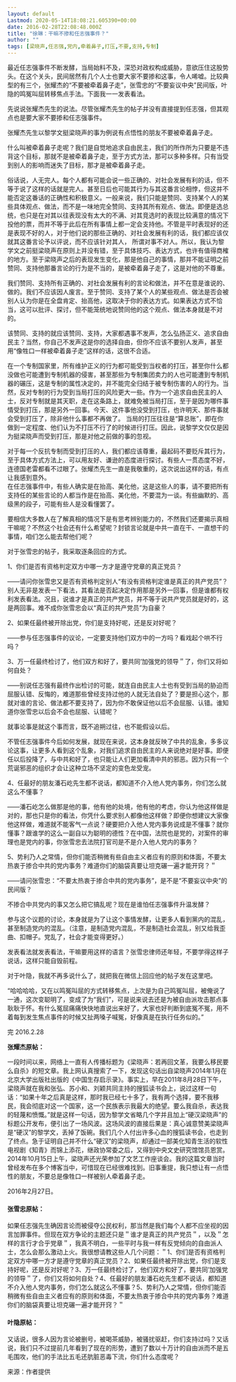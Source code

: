 ```yaml
---
layout: default
Lastmod: 2020-05-14T18:08:21.605390+00:00
date: 2016-02-28T22:08:48.000Z
title: "徐琳：干嘛不掺和任志强事件？"
author: ""
tags: [梁晓声,任志强,党内,牵着鼻子,打压,不要,支持,专制]
---
```


最近任志强事件不断发酵，当局始料不及，深恐对政权构成威胁，意欲压住这股势头。在这个关头，民间居然有几个人士也要大家不要掺和这事，令人唏嘘。比较典型的有三个，张耀杰的“不要被牵着鼻子走”，张雪忠的“不要妄议中央”民间版，叶隐的鸣冤叫屈转移焦点手法。下面我一一发表看法。

先说说张耀杰先生的说法。尽管张耀杰先生的帖子并没有直接提到任志强，但其观点也是要大家不要掺和任志强事件。

张耀杰先生以黎学文挺梁晓声的事为例说有点悟性的朋友不要被牵着鼻子走。

什么叫被牵着鼻子走呢？我们是自觉地追求自由民主，我们的所作所为只要是不违背这个目标，那就不是被牵着鼻子走，至于方式方法，那可以多种多样。只有当受到别人的影响而迷失了目标，那才是被牵着鼻子走。

俗话说，人无完人。每个人都有可能会说一些正确的、对社会发展有利的话，但不等于说了这样的话就是完人。甚至日后也可能其行为与其这番言论相悖，但这并不能否定这番话的正确性和积极意义。一般来说，我们只能是赞同、支持某个人的某些具体观点、做法，而不是一味地完全赞同、支持其所有观点、做法。即便是选总统，也只是在对其以往表现没有太大的不满、对其竞选时的表现比较满意的情况下投他的票，而并不等于此后在所有事情上都一定会支持他。不管是平时表现好的还是表现不好的人，对于他们说的那些正确的、对社会发展有利的话，我们都应该仅就其这番言论予以评说，而不应该针对其人， 所谓对事不对人。所以，我认为黎学文之前挺梁晓声在原则上并没有错，至于具体技巧、表达方式，也许有值得商榷的地方。至于梁晓声之后的表现发生变化，那是他自己的事情，那并不能证明之前赞同、支持他那番言论的行为是不当的，是被牵着鼻子走了，这是对他的不尊重。

我们赞同、支持所有正确的、对社会发展有利的言论和做法，并不在意是谁说的、做的。我们不应该因人废言。至于赞同、支持了某个人的某些观点、做法是否会被别人认为你是在全盘肯定、抬高他，这取决于你的表达方式。如果表达方式不恰当，这可以批评、探讨，但不能笼统地说赞同他的这个观点、做法本身就是不对的。

该赞同、支持的就应该赞同、支持，大家都遇事不发声，怎么弘扬正义、追求自由民主？当然，你自己不发声这是你的选择自由，但你不应该不要别人发声，甚至用“像牲口一样被牵着鼻子走”这样的话，这很不合适。

在一个专制国家里，所有维护正义的行为都可能受到当权者的打压，甚至你什么都没做也可能遭到专制机器的侵害，甚至那些为专制集团卖力的人也可能遭到专制机器的碾压，这是专制的属性决定的，并不能完全归结于被专制伤害的人的行为。当然，反对专制的行为受到当局打压的风险更大一些。作为一个追求自由民主的人士，反对专制就是其天职，走在这条路上，就难免被当局打压，至于是因为哪件事情受到打压，那是另外一回事。今天、这件事他没受到打压，也许明天、那件事就会受到打压了，除非他什么事都不再做了。 当局的打压往往是“算总账”，即在你做到一定程度、他们认为不打压不行了的时候进行打压。因此，说黎学文仅仅是因为挺梁晓声而受到打压，那是对他之前做的事的忽视。

对于每一个反抗专制而受到打压的人，我们都应该尊重，最起码不要贬斥其行为，至于具体方式方法上，可以用友好、谦逊的态度进行探讨。有些人一贯态度不好，连德国老雷都看不过眼了。张耀杰先生一直是我敬重的，这次说出这样的话，有点让我感到意外。  
在任志强事件中，有些人确实是在抬高、美化他，这是这些人的事，请不要把所有支持任的某些言论的人都当作是在抬高、美化他，不要混为一谈。有些幽默的、高级黑的段子，可能有些人是没看懂罢了。

要相信大多数人在了解真相的情况下是有思考辨别能力的，不然我们还要揭示真相干嘛呢？不然这个社会还有什么希望呢？封锁言论就是中共一直在干、一直想干的事情，咱们怎么能去帮他们呢？

对于张雪忠的帖子，我采取逐条回应的方式。

1、你们是否有资格判定双方中哪一方才是遵守党章的真正党员？

——请问你张雪忠又是否有资格判定别人“有没有资格判定谁是真正的共产党员”？别人无非是发表一下看法，其看法是否起决定作用那是另外一回事，但是谁都有权利发表看法。况且，说谁才是真正的共产党员，并不等于说共产党员就是好的，这是两回事。难不成你张雪忠会以“真正的共产党员”为自豪？

2、如果任最终被开除出党，你们是支持好呢，还是反对好呢？

——参与任志强事件的议论，一定要支持他们双方中的一方吗？看戏起个哄不行吗？

3、万一任最终检讨了，他们双方和好了，要共同’加强党的领导＂了，你们又将如何自处？

——别说任志强有最终作出检讨的可能，就连自由民主人士也有受到当局的胁迫而屈服认错、反悔的，难道那些曾经支持过他的人就无法自处了？要是担心这个，那就对谁的言论、做法都不要支持了，因为你不敢保证他以后不会屈服、认错。谁知道你张雪忠以后会不会也屈服、认错呢？

就事论事是就这个事而言，既不追朔过往，也不能假设以后。

不管任志强事件今后如何发展，就现在来说，这本身就反映了中共的乱象，多多议论这事，让更多人看到这个乱象，对我们追求自由民主的人来说绝对是好事。即便任以后投降了，与中共和好了，也只能让人们更加看清中共的邪恶。因为只有一个荒诞邪恶的组织才会让这种立场不坚定的变色龙受宠。

4、任最好的朋友潘石屹先生都不说话，都知道不介入他人党内事务，你们怎么就这么不懂事？

——潘石屹怎么做那是他的事，他有他的处境，他有他的考虑，你认为他这样做是对的，那也只是你的看法，你凭什么要求别人都像他这样做？即便你想建议大家像他这样做，难道就不能客气一点说？硬要把介入他人党内事务说成是不懂事？就你懂事？跟谁学的这么一副自以为聪明的德性？在中国，法院也是党的，对案件的审理也是党内的事，你张雪忠去法院打官司是不是介入他人党内的事务？

5、势利乃人之常情，但你们能否稍微有些自由主义者应有的原则和体面，不要太热衷于掺合中共的党内事务？难道你们的脑袋真要让坦克碾一遍才能开窍？＂

——请问张雪忠：“不要太热衷于掺合中共的党内事务”，是不是“不要妄议中央”的民间版？

不掺合中共党内的事又怎么把它搞乱呢？现在是谁怕任志强事件升温发酵？

参与这个议题的讨论，本身就是为了让这个事情发酵，让更多人看到黨内的混乱，甚至制造党内的混乱。（注意，是制造党内混乱，不是制造社会混乱，别又给我歪曲、扣帽子。党乱了，社会才能变得更好。）

发表看法就发表看法，干嘛要用这样的语言？张雪忠律师还年轻，不要学得这样子说话，这样只能自毁前程。

对于叶隐，我就不再多说什么了，就把我在微信上回应他的帖子发在这里吧。

“哈哈哈哈，又在以鸣冤叫屈的方式转移焦点，上次是为自己鸣冤叫屈，被俺说了一通，这次变聪明了，变成了为“我们”，可是说来说去还是为被自由派攻击那点事耿耿于怀。有什么冤屈痛痛快快地直说出来好了，大家也好判断到底冤不冤，用不着每到发生焦点事件的时候又扯两嗓子喊冤，好像真是在执行任务似的。”

完 2016.2.28

**张耀杰原帖：**

一段时间以来，网络上一直有人传播标题为《梁晓声：若再回文革，我要么移民要么自杀》的短文章。我上网认真搜索了一下，发现这句话出自梁晓声2014年1月在北京大学出版社出版的《中国生存启示录》。事实上，早在2011年8月28日下午，梁晓声就在我和张弘、苏小和、刘颖共同主持的搜狐读书会上，说过这样一句话：“如果十年之后真是这样，那时我已经七十多了，我有两个选择，要不我移民，我会彻底对这一个国家，这一个民族表示我最大的绝望。要么我自杀，表达我的轻蔑和愤慨。”就是这样一句话，因为黎学文省略几个字并且加上“硬汉梁晓声”的标题公开发布，便引出了一场风波。这场风波的直接后果是：真心诚意赞美梁晓声是“硬汉”的黎学文，丢掉了饭碗。我们几个人付出许多心血的搜狐读书会，也走到了终点。急于证明自己并不什么“硬汉”的梁晓声，却通过一部美化知青生活的软性电视剧《知青》而锦上添花，继政协常委之后，又得到中央文史研究馆馆员恩赏。2014年10月15日上午，梁晓声还光荣参加了文艺工作座谈会。我的这篇文章当时曾经发布在多个博客当中，可惜现在已经很难找到。旧事重提，我只想让有一点悟性的朋友，不要总是像牲口一样被别人牵着鼻子走。

2016年2月27日。

#### 张雪忠原帖：

如果任志强先生确因言论而被侵夺公民权利，那当然是我们每个人都不应坐视的因言加罪事件。但现在双方争论的主题还只是＂谁才是真正的共产党员＂，以及＂怎样的言行才合乎党章＂，我真不明白，一些平时与我一样有反党倾向的自由派人士，怎么会那么激动上火。我很想请教这些人几个问题：＂1、你们是否有资格判定双方中哪一方才是遵守党章的真正党员？2、如果任最终被开除出党，你们是支持好呢，还是反对好呢？3、万一任最终检讨了，他们双方和好了，要共同’加强党的领导＂了，你们又将如何自处？4、任最好的朋友潘石屹先生都不说话，都知道不介入他人党内事务，你们怎么就这么不懂事？5、势利乃人之常情，但你们能否稍微有些自由主义者应有的原则和体面，不要太热衷于掺合中共的党内事务？难道你们的脑袋真要让坦克碾一遍才能开窍？＂

#### 叶隐原帖：

又话说，很多人因为言论被删号，被喝茶威胁，被骚扰驱赶，你们支持过吗？又话说，我们只不过提前几年看到了现在的形势，遭到了数以十万计的自由派而不是五毛围攻，他们的手法比五毛还肮脏恶毒下流，你们什么态度呢？

来源：作者提供

